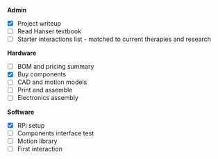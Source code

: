 **Admin**

- [x] Project writeup
- [ ] Read Hanser textbook 
- [ ] Starter interactions list - matched to current therapies and research

**Hardware**

- [ ] BOM and pricing summary
- [x] Buy components
- [ ] CAD and motion models
- [ ] Print and assemble
- [ ] Electronics assembly

**Software**

- [x] RPi setup
- [ ] Components interface test
- [ ] Motion library
- [ ] First interaction
